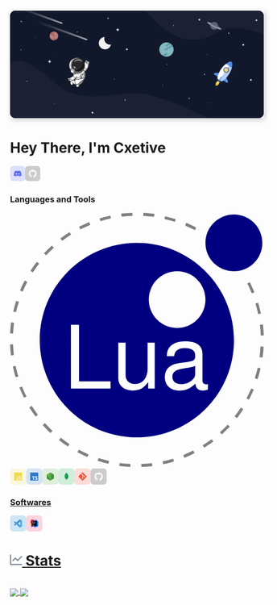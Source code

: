 <img src="./sec/../src/Banner%20Ultrawide.png" style="box-shadow: 3px 3px 10px #00000035">
<br/>

# Hey There, I'm Cxetive

<a href="https://discordapp.com/users/694939547045462017" target="_blank"><img class="icon" align="left" alt="Discord" width="30px" src="./src/icons/discord.svg" /></a>
<a href="https://github.com/Cxetive" target="_blank"><img class="icon" align="left" alt="Github" width="30px" src="./src/icons/github.svg" /></a>

<br />
<br />

### Languages and Tools

<div>
<svg version="1.1" id="lua-original-wordmark-Ebene_1" xmlns="http://www.w3.org/2000/svg" viewBox="0 0 128 128" xml:space="preserve"><style/><path fill="navy" d="M127.3 15.1c0-7.9-6.4-14.3-14.3-14.3S98.6 7.1 98.6 15.1 105 29.4 113 29.4s14.3-6.4 14.3-14.3"/><g fill="navy"><path d="M64 15.1c-27 0-49 21.9-49 49s21.9 49 49 49 49-21.9 49-49-22-49-49-49zM50.7 88.5h-20V56.4h4.1v28.5h15.9v3.6zm22.3 0h-3.3v-3.2c-2.2 3-4.3 4.2-7.7 4.2-4.5 0-7.4-2.5-7.4-6.3V65.4h3.7v16.3c0 2.8 1.9 4.5 4.8 4.5 3.8 0 6.3-3.1 6.3-7.8v-13H73v23.1zm-3-44.8c0-7.9 6.4-14.3 14.3-14.3s14.3 6.4 14.3 14.3S92.2 58 84.3 58 70 51.6 70 43.7zm29.8 45.4c-1.2.3-1.8.4-2.5.4-2.4 0-3.5-1.1-3.8-3.4-2.6 2.4-4.9 3.4-7.8 3.4-4.7 0-7.6-2.6-7.6-6.8 0-3 1.4-5.1 4.1-6.2 1.4-.6 2.2-.7 7.4-1.4 2.9-.4 3.8-1 3.8-2.6v-1c0-2.2-1.9-3.4-5.2-3.4-3.4 0-5.1 1.3-5.4 4.1h-3.7c.1-2.3.5-3.6 1.6-4.8 1.5-1.7 4.3-2.7 7.7-2.7 5.7 0 8.7 2.2 8.7 6.3v13.6c0 1.1.7 1.8 2 1.8.2 0 .4 0 .8-.1l-.1 2.8z"/><path d="M81.9 82.6c0 2.3 1.7 3.7 4.5 3.7 2.2 0 4-.7 5.5-2.1 1.1-1 1.5-1.8 1.5-3v-4.1c-1.2.6-2 .7-5.9 1.3-3.9.5-5.6 1.8-5.6 4.2z"/></g><path fill="gray" d="M66.3 128l-.1-1.5c1.8-.1 3.6-.2 5.4-.4l.2 1.5c-1.8.2-3.7.3-5.5.4zm-5.6 0c-1.9-.1-3.7-.3-5.6-.5l.2-1.5c1.8.2 3.6.4 5.4.5v1.5zm16.6-1.4l-.3-1.4c1.8-.4 3.5-.8 5.3-1.4l.4 1.4c-1.7.6-3.5 1.1-5.4 1.4zm-27.7-.2c-1.8-.4-3.6-.9-5.4-1.5l.5-1.4c1.7.6 3.5 1 5.3 1.5l-.4 1.4zm38.4-3l-.6-1.4c1.7-.7 3.3-1.4 5-2.3l.7 1.3c-1.7.9-3.4 1.7-5.1 2.4zm-49-.4c-1.7-.7-3.4-1.5-5-2.4l.7-1.3c1.6.9 3.3 1.6 4.9 2.4L39 123zm59-4.7l-.8-1.2c1.5-1 3-2 4.5-3.1l.9 1.2c-1.5 1.1-3.1 2.1-4.6 3.1zm-68.8-.6c-1.6-1-3.1-2.1-4.5-3.2l.9-1.2c1.4 1.1 2.9 2.2 4.4 3.2l-.8 1.2zm77.7-6.1l-1-1.1c1.3-1.2 2.7-2.5 3.9-3.8l1.1 1c-1.3 1.3-2.7 2.6-4 3.9zm-86.5-.7c-1.4-1.3-2.7-2.6-3.9-4l1.1-1c1.2 1.3 2.5 2.7 3.8 3.9l-1 1.1zm94.1-7.5l-1.2-.9c1.1-1.4 2.2-2.9 3.2-4.4l1.2.8c-1 1.5-2.1 3.1-3.2 4.5zm-101.6-.8c-1.1-1.5-2.2-3-3.2-4.6l1.2-.8c1 1.5 2 3 3.1 4.5l-1.1.9zm107.7-8.5l-1.3-.7c.9-1.6 1.6-3.3 2.4-4.9l1.3.5-2.4 5.1zM7 93.1c-.8-1.7-1.6-3.4-2.3-5.1l1.3-.5c.7 1.7 1.4 3.3 2.3 5l-1.3.6zm117.9-9.3l-1.4-.5c.6-1.7 1-3.5 1.5-5.3l1.4.3c-.4 1.9-.9 3.7-1.5 5.5zm-122.1-1c-.5-1.8-1-3.6-1.4-5.4l1.4-.3c.4 1.8.8 3.5 1.4 5.3l-1.4.4zm124.6-9.9l-1.5-.2c.2-1.8.4-3.6.5-5.4l1.5.1c0 1.8-.2 3.7-.5 5.5zM.5 71.9C.2 70 .1 68.2 0 66.3l1.5-.1c.1 1.8.2 3.6.4 5.4l-1.4.3zm126-10.1c-.1-1.8-.2-3.6-.4-5.4l1.5-.2c.2 1.8.4 3.7.4 5.6h-1.5zm-125-1L0 60.7c.1-1.9.3-3.7.5-5.6l1.5.3c-.2 1.8-.4 3.6-.5 5.4zM125.2 51c-.4-1.8-.8-3.6-1.4-5.3l1.4-.4c.5 1.8 1 3.6 1.4 5.4l-1.4.3zM3 50l-1.4-.3c.4-1.8.9-3.6 1.5-5.4l1.4.5C3.9 46.5 3.4 48.2 3 50zm119-9.4c-.7-1.7-1.4-3.4-2.3-5l1.3-.7c.8 1.7 1.6 3.4 2.3 5.1l-1.3.6zm-115.6-1L5 39.1c.7-1.7 1.5-3.4 2.4-5l1.3.7c-.8 1.5-1.6 3.2-2.3 4.8zm5.1-9.6l-1.2-.8c1-1.6 2.1-3.1 3.2-4.5l1.2.9c-1.2 1.4-2.2 2.9-3.2 4.4zm6.7-8.6l-1.1-1c1.3-1.4 2.6-2.7 4-3.9l1 1.1c-1.4 1.2-2.7 2.5-3.9 3.8zm8.1-7.3l-.9-1.2c1.5-1.1 3-2.2 4.6-3.2l.8 1.2c-1.6 1.1-3.1 2.1-4.5 3.2zm67-5.4c-1.6-.8-3.3-1.6-4.9-2.3l.5-1.4c1.7.7 3.4 1.5 5 2.4l-.6 1.3zm-57.8-.4L34.8 7c1.7-.8 3.4-1.6 5.1-2.3l.6 1.3c-1.7.7-3.4 1.5-5 2.3zm47.7-3.8c-1.7-.6-3.5-1-5.3-1.4l.3-1.4c1.8.4 3.6.9 5.4 1.5l-.4 1.3zm-37.6-.3l-.4-1.4c1.8-.5 3.6-1 5.4-1.4l.3 1.4c-1.8.4-3.6.9-5.3 1.4zm27-2.2c-1.8-.2-3.6-.4-5.4-.5l.1-1.5c1.9.1 3.7.3 5.6.5L72.6 2zm-16.3-.1L56.1.4c1.8-.2 3.7-.4 5.6-.4l.1 1.5c-1.9 0-3.7.2-5.5.4z"/></svg>
  <a href="https://developer.mozilla.org/en-US/docs/Web/JavaScript" target="_blank"><img class="icon" align="left" alt="Javascript" width="32px" src="./src/icons/javascript.svg" />
  <a href="https://www.typescriptlang.org/" target="_blank"><img class="icon" align="left" alt="Javascript" width="32px" src="./src/icons/typescript.svg" />
  <a href="https://nodejs.org/" target="_blank"><img class="icon" align="left" alt="Node.js" width="32px" src="./src/icons/nodejs.svg" />
  <a href="https://www.mongodb.com/" target="_blank"> <img class="icon" align="left" alt="MongoDB" width="32px" src="./src/icons/mongodb.svg" />
  <a href="https://git-scm.com/" target="_blank"> <img class="icon" align="left" alt="git" width="32px" src="./src/icons/git.svg"/>
  <a href="https://github.com/" target="_blank"> <img class="icon" align="left" alt="GitHub" width="32px" src="./src/icons/github.svg" />
</div>

<br />
<br />

### Softwares

<div>
  <a href="https://code.visualstudio.com/" target="_blank"><img class="icon" align="left" alt="Visual Studio Code" width="32px" src="./src/icons/vscode.svg" />
  <a href="https://www.jetbrains.com/idea/" target="_blank"> <img class="icon" align="left" alt="IntelliJ IDEA" width="32px" src="./src/icons/intellij.svg" />
</div>

<br />
<br />

<h1><img width="24px" src="./src/icons/github_icons/insights.svg" alt="Stats"/> Stats </h1>

<div class="container" >
  <br/>
  <a href="https://github.com/Cxetive">
    <img align= "center" src="https://github-readme-stats.vercel.app/api?username=cxetive&count_private=true&cache_seconds=7200&border_radius=10px&show_icons=true&bg_color=1C2128&text_color=adbac7&border_color=cdd9e51a"/>
  </a>
  <a>
    <img align= "center" src="https://github-readme-stats.vercel.app/api/top-langs/?username=cxetive&count_private=true&card_width=495&cache_seconds=7200&border_radius=10px&show_icons=true&bg_color=1C2128&text_color=adbac7&border_color=cdd9e51a" />
  </a>
  
</div>

<!--
[![Amit Kumar's Github Stats](https://github-readme-stats.vercel.app/api?username=AmitKumarHQ&include_all_commits=true&count_private=true&show_icons=true&line_height=30&hide_border=true&theme=tokyonight)](https://github.com/anuraghazra/github-readme-stats)
[![Top Langs](https://github-readme-stats.vercel.app/api/top-langs/?username=AmitKumarHQ&layout=default&hide_border=true&card_width=495&theme=tokyonight)](https://github.com/anuraghazra/github-readme-stats)
-->

